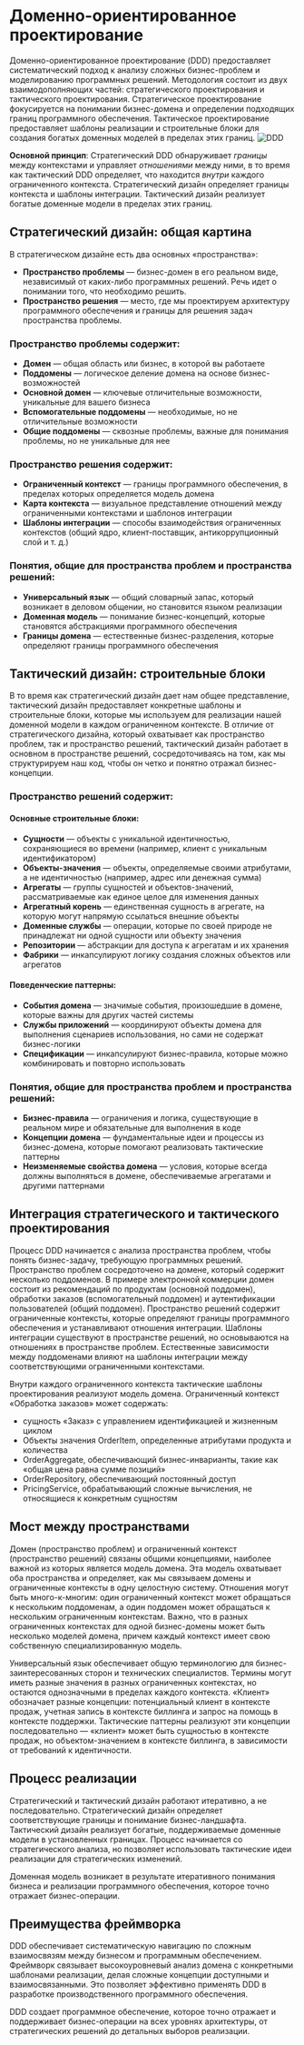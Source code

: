# Доменно-ориентированное проектирование

Доменно-ориентированное проектирование (DDD) предоставляет систематический подход к анализу сложных бизнес-проблем и моделированию программных решений. Методология состоит из двух взаимодополняющих частей: стратегического проектирования и тактического проектирования. Стратегическое проектирование фокусируется на понимании бизнес-домена и определении подходящих границ программного обеспечения. Тактическое проектирование предоставляет шаблоны реализации и строительные блоки для создания богатых доменных моделей в пределах этих границ.
![DDD](DDD.png)

**Основной принцип**: Стратегический DDD обнаруживает *границы* между контекстами и управляет *отношениями* между ними, в то время как тактический DDD определяет, что находится *внутри* каждого ограниченного контекста. Стратегический дизайн определяет границы контекста и шаблоны интеграции. Тактический дизайн реализует богатые доменные модели в пределах этих границ.

## Стратегический дизайн: общая картина

В стратегическом дизайне есть два основных «пространства»:

- **Пространство проблемы** — бизнес-домен в его реальном виде, независимый от каких-либо программных решений. Речь идет о понимании того, что необходимо решить.
- **Пространство решения** — место, где мы проектируем архитектуру программного обеспечения и границы для решения задач пространства проблемы.

### Пространство проблемы содержит:

- **Домен** — общая область или бизнес, в которой вы работаете
- **Поддомены** — логическое деление домена на основе бизнес-возможностей
- **Основной домен** — ключевые отличительные возможности, уникальные для вашего бизнеса
- **Вспомогательные поддомены** — необходимые, но не отличительные возможности
- **Общие поддомены** — сквозные проблемы, важные для понимания проблемы, но не уникальные для нее

### Пространство решения содержит:

- **Ограниченный контекст** — границы программного обеспечения, в пределах которых определяется модель домена
- **Карта контекста** — визуальное представление отношений между ограниченными контекстами и шаблонов интеграции
- **Шаблоны интеграции** — способы взаимодействия ограниченных контекстов (общий ядро, клиент-поставщик, антикоррупционный слой и т. д.)

### Понятия, общие для пространства проблем и пространства решений:

- **Универсальный язык** — общий словарный запас, который возникает в деловом общении, но становится языком реализации
- **Доменная модель** — понимание бизнес-концепций, которые становятся абстракциями программного обеспечения
- **Границы домена** — естественные бизнес-разделения, которые определяют границы программного обеспечения



## Тактический дизайн: строительные блоки

В то время как стратегический дизайн дает нам общее представление, тактический дизайн предоставляет конкретные шаблоны и строительные блоки, которые мы используем для реализации нашей доменной модели в каждом ограниченном контексте. В отличие от стратегического дизайна, который охватывает как пространство проблем, так и пространство решений, тактический дизайн работает в основном в пространстве решений, сосредоточиваясь на том, как мы структурируем наш код, чтобы он четко и понятно отражал бизнес-концепции.

### Пространство решений содержит:

#### Основные строительные блоки:

- **Сущности** — объекты с уникальной идентичностью, сохраняющиеся во времени (например, клиент с уникальным идентификатором)
- **Объекты-значения** — объекты, определяемые своими атрибутами, а не идентичностью (например, адрес или денежная сумма)
- **Агрегаты** — группы сущностей и объектов-значений, рассматриваемые как единое целое для изменения данных
- **Агрегатный корень** — единственная сущность в агрегате, на которую могут напрямую ссылаться внешние объекты
- **Доменные службы** — операции, которые по своей природе не принадлежат ни одной сущности или объекту значения
- **Репозитории** — абстракции для доступа к агрегатам и их хранения
- **Фабрики** — инкапсулируют логику создания сложных объектов или агрегатов

#### Поведенческие паттерны:

- **События домена** — значимые события, произошедшие в домене, которые важны для других частей системы
- **Службы приложений** — координируют объекты домена для выполнения сценариев использования, но сами не содержат бизнес-логики
- **Спецификации** — инкапсулируют бизнес-правила, которые можно комбинировать и повторно использовать

### Понятия, общие для пространства проблем и пространства решений:

- **Бизнес-правила** — ограничения и логика, существующие в реальном мире и обязательные для выполнения в коде
- **Концепции домена** — фундаментальные идеи и процессы из бизнес-домена, которые помогают реализовать тактические паттерны
- **Неизменяемые свойства домена** — условия, которые всегда должны выполняться в домене, обеспечиваемые агрегатами и другими паттернами

## Интеграция стратегического и тактического проектирования

Процесс DDD начинается с анализа пространства проблем, чтобы понять бизнес-задачу, требующую программных решений. Пространство проблем сосредоточено на домене, который содержит несколько поддоменов. В примере электронной коммерции домен состоит из рекомендаций по продуктам (основной поддомен), обработки заказов (вспомогательный поддомен) и аутентификации пользователей (общий поддомен).
Пространство решений содержит ограниченные контексты, которые определяют границы программного обеспечения и устанавливают отношения интеграции. Шаблоны интеграции существуют в пространстве решений, но основываются на отношениях в пространстве проблем. Естественные зависимости между поддоменами влияют на шаблоны интеграции между соответствующими ограниченными контекстами.

Внутри каждого ограниченного контекста тактические шаблоны проектирования реализуют модель домена. Ограниченный контекст «Обработка заказов» может содержать:
- сущность «Заказ» с управлением идентификацией и жизненным циклом
- Объекты значения OrderItem, определенные атрибутами продукта и количества
- OrderAggregate, обеспечивающий бизнес-инварианты, такие как «общая цена равна сумме позиций»
- OrderRepository, обеспечивающий постоянный доступ
- PricingService, обрабатывающий сложные вычисления, не относящиеся к конкретным сущностям

## Мост между пространствами

Домен (пространство проблем) и ограниченный контекст (пространство решений) связаны общими концепциями, наиболее важной из которых является модель домена. Эта модель охватывает оба пространства и определяет, как мы связываем домены и ограниченные контексты в одну целостную систему. Отношения могут быть много-к-многим: один ограниченный контекст может обращаться к нескольким поддоменам, а один поддомен может обращаться к нескольким ограниченным контекстам. Важно, что в разных ограниченных контекстах для одной бизнес-домены может быть несколько моделей домена, причем каждый контекст имеет свою собственную специализированную модель.

Универсальный язык обеспечивает общую терминологию для бизнес-заинтересованных сторон и технических специалистов. Термины могут иметь разные значения в разных ограниченных контекстах, но остаются однозначными в пределах каждого контекста. «Клиент» обозначает разные концепции: потенциальный клиент в контексте продаж, учетная запись в контексте биллинга и запрос на помощь в контексте поддержки. Тактические паттерны реализуют эти концепции последовательно — «клиент» может быть сущностью в контексте продаж, но объектом-значением в контексте биллинга, в зависимости от требований к идентичности.

## Процесс реализации

Стратегический и тактический дизайн работают итеративно, а не последовательно. Стратегический дизайн определяет соответствующие границы и понимание бизнес-ландшафта. Тактический дизайн реализует богатые, поддерживаемые доменные модели в установленных границах. Процесс начинается со стратегического анализа, но позволяет использовать тактические идеи реализации для стратегических изменений.

Доменная модель возникает в результате итеративного понимания бизнеса и реализации программного обеспечения, которое точно отражает бизнес-операции.

## Преимущества фреймворка

DDD обеспечивает систематическую навигацию по сложным взаимосвязям между бизнесом и программным обеспечением. Фреймворк связывает высокоуровневый анализ домена с конкретными шаблонами реализации, делая сложные концепции доступными и взаимосвязанными. Это позволяет эффективно применять DDD в разработке производственного программного обеспечения.

DDD создает программное обеспечение, которое точно отражает и поддерживает бизнес-операции на всех уровнях архитектуры, от стратегических решений до детальных выборов реализации.